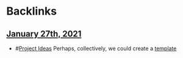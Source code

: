 
# Backlinks
## [January 27th, 2021](<January 27th, 2021.md>)
- #[Project Ideas](<Project Ideas.md>) Perhaps, collectively, we could create a [template](<template.md>)

